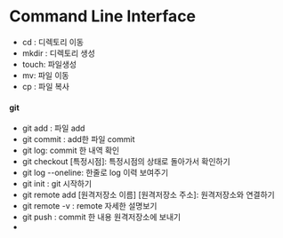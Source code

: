 # Command Line Interface

- cd : 디렉토리 이동
- mkdir : 디렉토리 생성
- touch: 파일생성
- mv: 파일 이동
- cp : 파일 복사





#### git

- git add : 파일 add
- git commit : add한 파일 commit
- git log: commit 한 내역 확인
- git checkout [특정시점]:  특정시점의 상태로 돌아가서 확인하기
- git log --oneline: 한줄로 log 이력 보여주기
- git init : git 시작하기
- git remote add [원격저장소 이름] [원격저장소 주소]: 원격저장소와 연결하기
- git remote -v :  remote 자세한 설명보기
- git push : commit 한 내용 원격저장소에 보내기
- 